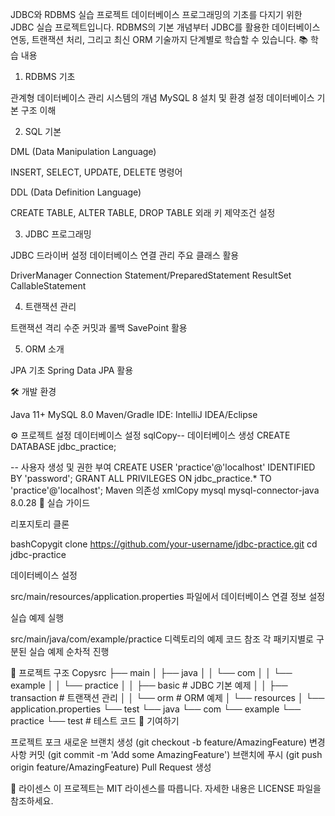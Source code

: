 JDBC와 RDBMS 실습 프로젝트
데이터베이스 프로그래밍의 기초를 다지기 위한 JDBC 실습 프로젝트입니다. RDBMS의 기본 개념부터 JDBC를 활용한 데이터베이스 연동, 트랜잭션 처리, 그리고 최신 ORM 기술까지 단계별로 학습할 수 있습니다.
📚 학습 내용
1. RDBMS 기초

관계형 데이터베이스 관리 시스템의 개념
MySQL 8 설치 및 환경 설정
데이터베이스 기본 구조 이해

2. SQL 기본

DML (Data Manipulation Language)

INSERT, SELECT, UPDATE, DELETE 명령어


DDL (Data Definition Language)

CREATE TABLE, ALTER TABLE, DROP TABLE
외래 키 제약조건 설정



3. JDBC 프로그래밍

JDBC 드라이버 설정
데이터베이스 연결 관리
주요 클래스 활용

DriverManager
Connection
Statement/PreparedStatement
ResultSet
CallableStatement



4. 트랜잭션 관리

트랜잭션 격리 수준
커밋과 롤백
SavePoint 활용

5. ORM 소개

JPA 기초
Spring Data JPA 활용

🛠 개발 환경

Java 11+
MySQL 8.0
Maven/Gradle
IDE: IntelliJ IDEA/Eclipse

⚙ 프로젝트 설정
데이터베이스 설정
sqlCopy-- 데이터베이스 생성
CREATE DATABASE jdbc_practice;

-- 사용자 생성 및 권한 부여
CREATE USER 'practice'@'localhost' IDENTIFIED BY 'password';
GRANT ALL PRIVILEGES ON jdbc_practice.* TO 'practice'@'localhost';
Maven 의존성
xmlCopy<dependencies>
    <!-- MySQL Connector -->
    <dependency>
        <groupId>mysql</groupId>
        <artifactId>mysql-connector-java</artifactId>
        <version>8.0.28</version>
    </dependency>
</dependencies>
📝 실습 가이드

리포지토리 클론

bashCopygit clone https://github.com/your-username/jdbc-practice.git
cd jdbc-practice

데이터베이스 설정


src/main/resources/application.properties 파일에서 데이터베이스 연결 정보 설정


실습 예제 실행


src/main/java/com/example/practice 디렉토리의 예제 코드 참조
각 패키지별로 구분된 실습 예제 순차적 진행

📂 프로젝트 구조
Copysrc
├── main
│   ├── java
│   │   └── com
│   │       └── example
│   │           └── practice
│   │               ├── basic      # JDBC 기본 예제
│   │               ├── transaction # 트랜잭션 관리
│   │               └── orm        # ORM 예제
│   └── resources
│       └── application.properties
└── test
    └── java
        └── com
            └── example
                └── practice
                    └── test       # 테스트 코드
🤝 기여하기

프로젝트 포크
새로운 브랜치 생성 (git checkout -b feature/AmazingFeature)
변경사항 커밋 (git commit -m 'Add some AmazingFeature')
브랜치에 푸시 (git push origin feature/AmazingFeature)
Pull Request 생성

📜 라이센스
이 프로젝트는 MIT 라이센스를 따릅니다. 자세한 내용은 LICENSE 파일을 참조하세요.
